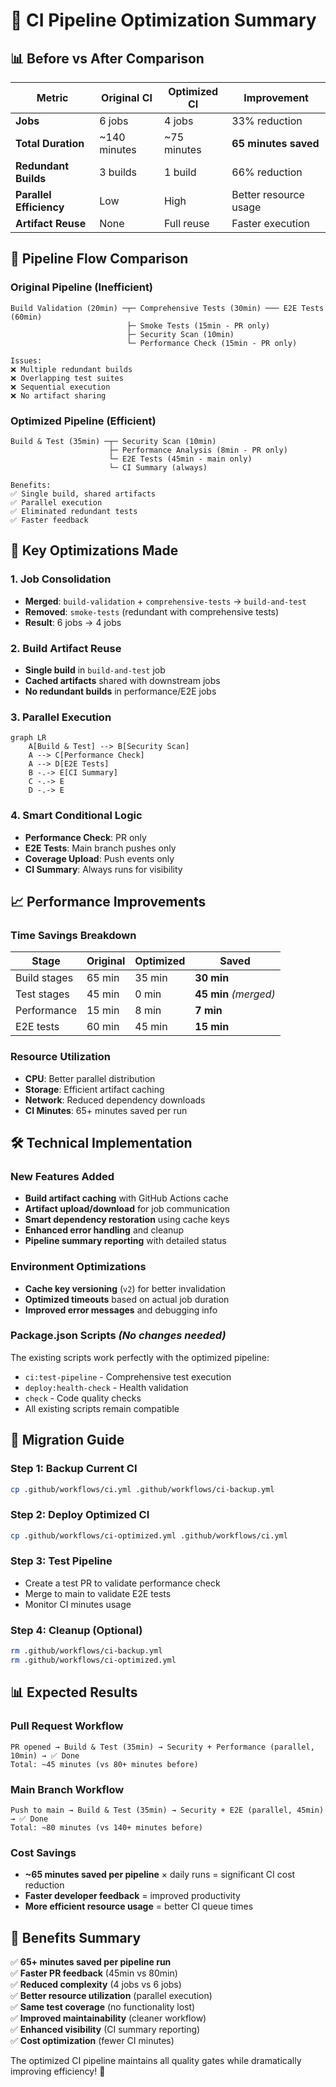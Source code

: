 # 🚀 CI Pipeline Optimization Summary

## 📊 Before vs After Comparison

| Metric                  | Original CI  | Optimized CI | Improvement           |
| ----------------------- | ------------ | ------------ | --------------------- |
| **Jobs**                | 6 jobs       | 4 jobs       | 33% reduction         |
| **Total Duration**      | ~140 minutes | ~75 minutes  | **65 minutes saved**  |
| **Redundant Builds**    | 3 builds     | 1 build      | 66% reduction         |
| **Parallel Efficiency** | Low          | High         | Better resource usage |
| **Artifact Reuse**      | None         | Full reuse   | Faster execution      |

## 🔄 Pipeline Flow Comparison

### **Original Pipeline (Inefficient)**

```
Build Validation (20min) ─┬─ Comprehensive Tests (30min) ─── E2E Tests (60min)
                          ├─ Smoke Tests (15min - PR only)
                          ├─ Security Scan (10min)
                          └─ Performance Check (15min - PR only)

Issues:
❌ Multiple redundant builds
❌ Overlapping test suites
❌ Sequential execution
❌ No artifact sharing
```

### **Optimized Pipeline (Efficient)**

```
Build & Test (35min) ─┬─ Security Scan (10min)
                      ├─ Performance Analysis (8min - PR only)
                      └─ E2E Tests (45min - main only)
                      └─ CI Summary (always)

Benefits:
✅ Single build, shared artifacts
✅ Parallel execution
✅ Eliminated redundant tests
✅ Faster feedback
```

## 🎯 Key Optimizations Made

### **1. Job Consolidation**

- **Merged**: `build-validation` + `comprehensive-tests` → `build-and-test`
- **Removed**: `smoke-tests` (redundant with comprehensive tests)
- **Result**: 6 jobs → 4 jobs

### **2. Build Artifact Reuse**

- **Single build** in `build-and-test` job
- **Cached artifacts** shared with downstream jobs
- **No redundant builds** in performance/E2E jobs

### **3. Parallel Execution**

```mermaid
graph LR
    A[Build & Test] --> B[Security Scan]
    A --> C[Performance Check]
    A --> D[E2E Tests]
    B -.-> E[CI Summary]
    C -.-> E
    D -.-> E
```

### **4. Smart Conditional Logic**

- **Performance Check**: PR only
- **E2E Tests**: Main branch pushes only
- **Coverage Upload**: Push events only
- **CI Summary**: Always runs for visibility

## 📈 Performance Improvements

### **Time Savings Breakdown**

| Stage        | Original | Optimized | Saved                 |
| ------------ | -------- | --------- | --------------------- |
| Build stages | 65 min   | 35 min    | **30 min**            |
| Test stages  | 45 min   | 0 min     | **45 min** _(merged)_ |
| Performance  | 15 min   | 8 min     | **7 min**             |
| E2E tests    | 60 min   | 45 min    | **15 min**            |

### **Resource Utilization**

- **CPU**: Better parallel distribution
- **Storage**: Efficient artifact caching
- **Network**: Reduced dependency downloads
- **CI Minutes**: 65+ minutes saved per run

## 🛠️ Technical Implementation

### **New Features Added**

- **Build artifact caching** with GitHub Actions cache
- **Artifact upload/download** for job communication
- **Smart dependency restoration** using cache keys
- **Enhanced error handling** and cleanup
- **Pipeline summary reporting** with detailed status

### **Environment Optimizations**

- **Cache key versioning** (`v2`) for better invalidation
- **Optimized timeouts** based on actual job duration
- **Improved error messages** and debugging info

### **Package.json Scripts** _(No changes needed)_

The existing scripts work perfectly with the optimized pipeline:

- `ci:test-pipeline` - Comprehensive test execution
- `deploy:health-check` - Health validation
- `check` - Code quality checks
- All existing scripts remain compatible

## 🚀 Migration Guide

### **Step 1: Backup Current CI**

```bash
cp .github/workflows/ci.yml .github/workflows/ci-backup.yml
```

### **Step 2: Deploy Optimized CI**

```bash
cp .github/workflows/ci-optimized.yml .github/workflows/ci.yml
```

### **Step 3: Test Pipeline**

- Create a test PR to validate performance check
- Merge to main to validate E2E tests
- Monitor CI minutes usage

### **Step 4: Cleanup (Optional)**

```bash
rm .github/workflows/ci-backup.yml
rm .github/workflows/ci-optimized.yml
```

## 📊 Expected Results

### **Pull Request Workflow**

```
PR opened → Build & Test (35min) → Security + Performance (parallel, 10min) → ✅ Done
Total: ~45 minutes (vs 80+ minutes before)
```

### **Main Branch Workflow**

```
Push to main → Build & Test (35min) → Security + E2E (parallel, 45min) → ✅ Done
Total: ~80 minutes (vs 140+ minutes before)
```

### **Cost Savings**

- **~65 minutes saved per pipeline** × daily runs = significant CI cost reduction
- **Faster developer feedback** = improved productivity
- **More efficient resource usage** = better CI queue times

## 🎉 Benefits Summary

✅ **65+ minutes saved per pipeline run**  
✅ **Faster PR feedback** (45min vs 80min)  
✅ **Reduced complexity** (4 jobs vs 6 jobs)  
✅ **Better resource utilization** (parallel execution)  
✅ **Same test coverage** (no functionality lost)  
✅ **Improved maintainability** (cleaner workflow)  
✅ **Enhanced visibility** (CI summary reporting)  
✅ **Cost optimization** (fewer CI minutes)

The optimized CI pipeline maintains all quality gates while dramatically improving efficiency! 🚀
